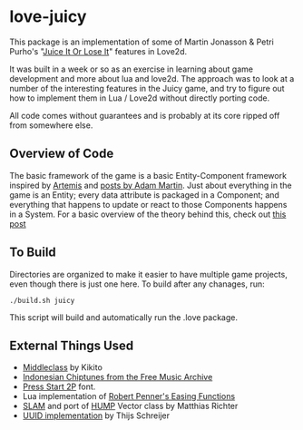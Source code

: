 love-juicy
==========

This package is an implementation of some of Martin Jonasson &amp; Petri Purho's "[Juice It Or Lose It](http://www.youtube.com/watch?v=Fy0aCDmgnxg)" features in Love2d.

It was built in a week or so as an exercise in learning about game development and more about lua and love2d. The approach was to look at a number of the interesting features in the Juicy game, and try to figure out how to implement them in Lua / Love2d without directly porting code.

All code comes without guarantees and is probably at its core ripped off from somewhere else.


Overview of Code
----------------

The basic framework of the game is a basic Entity-Component framework inspired by [Artemis](http://gamadu.com/artemis/) and [posts by Adam Martin](http://t-machine.org/index.php/2007/09/03/entity-systems-are-the-future-of-mmog-development-part-1/). Just about everything in the game is an Entity; every data attribute is packaged in a Component; and everything that happens to update or react to those Components happens in a System. For a basic overview of the theory behind this, check out [this post](http://t-machine.org/index.php/2007/11/11/entity-systems-are-the-future-of-mmog-development-part-2/)


To Build
--------
Directories are organized to make it easier to have multiple game projects, even though there is just one here. To build after any chanages, run:

	./build.sh juicy

This script will build and automatically run the .love package.


External Things Used
--------------------

* [Middleclass](https://github.com/kikito/middleclass) by Kikito
* [Indonesian Chiptunes from the Free Music Archive](http://freemusicarchive.org/music/Indonesian_Chiptunes/Micro_Invasion_-_East_Jakarta_Chiptunes_Compilation)
* [Press Start 2P](http://www.dafont.com/press-start-2p.font) font.
* Lua implementation of [Robert Penner's Easing Functions](https://github.com/EmmanuelOga/easing/blob/master/lib/easing.lua)
* [SLAM](https://github.com/vrld/slam) and port of [HUMP](https://github.com/vrld/hump) Vector class by Matthias Richter
* [UUID implementation](https://github.com/Tieske/uuid/blob/master/src/uuid.lua) by Thijs Schreijer

